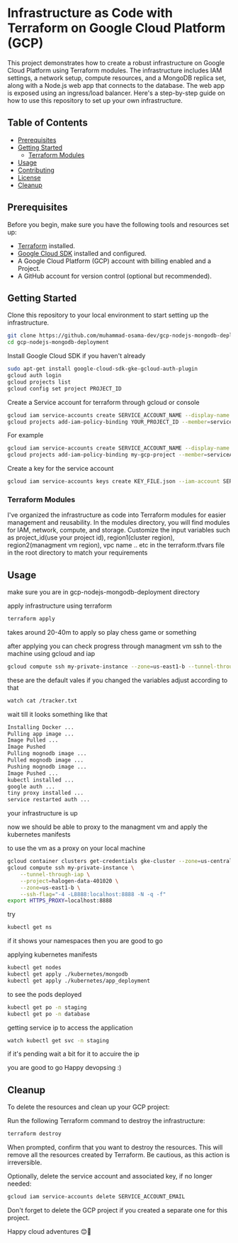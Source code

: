 # Infrastructure as Code with Terraform on Google Cloud Platform (GCP)

This project demonstrates how to create a robust infrastructure on Google Cloud Platform using Terraform modules. The infrastructure includes IAM settings, a network setup, compute resources, and a MongoDB replica set, along with a Node.js web app that connects to the database. The web app is exposed using an ingress/load balancer. Here's a step-by-step guide on how to use this repository to set up your own infrastructure.

## Table of Contents
- [Prerequisites](#prerequisites)
- [Getting Started](#getting-started)
  - [Terraform Modules](#terraform-modules)
- [Usage](#usage)
- [Contributing](#contributing)
- [License](#license)
- [Cleanup](#cleanup)

## Prerequisites

Before you begin, make sure you have the following tools and resources set up:

- [Terraform](https://www.terraform.io/) installed.
- [Google Cloud SDK](https://cloud.google.com/sdk) installed and configured.
- A Google Cloud Platform (GCP) account with billing enabled and a Project.
- A GitHub account for version control (optional but recommended).

## Getting Started

Clone this repository to your local environment to start setting up the infrastructure.

```bash
git clone https://github.com/muhammad-osama-dev/gcp-nodejs-mongodb-deployment.git
cd gcp-nodejs-mongodb-deployment
```
Install Google Cloud SDK if you haven't already

```bash
sudo apt-get install google-cloud-sdk-gke-gcloud-auth-plugin
gcloud auth login
gcloud projects list
gcloud config set project PROJECT_ID
```

Create a Service account for terraform through gcloud or console 

```bash
gcloud iam service-accounts create SERVICE_ACCOUNT_NAME --display-name "DISPLAY_NAME"
gcloud projects add-iam-policy-binding YOUR_PROJECT_ID --member=serviceAccount:SERVICE_ACCOUNT_EMAIL --role=roles/editor
```
For example

```bash
gcloud iam service-accounts create SERVICE_ACCOUNT_NAME --display-name "my-service-account"
gcloud projects add-iam-policy-binding my-gcp-project --member=serviceAccount:my-service-account@my-gcp-project.iam.gserviceaccount.com --role=roles/editor
```
Create a key for the service account 

```bash
gcloud iam service-accounts keys create KEY_FILE.json --iam-account SERVICE_ACCOUNT_EMAIL
```

### Terraform Modules

I've organized the infrastructure as code into Terraform modules for easier management and reusability. In the modules directory, you will find modules for IAM, network, compute, and storage. Customize the input variables such as project_id(use your project id), region1(cluster region), region2(managment vm region), vpc name .. etc in the terraform.tfvars file in the root directory to match your requirements

## Usage

make sure you are in gcp-nodejs-mongodb-deployment directory 

apply infrastructure using terraform

```bash
terraform apply 
```
takes around 20-40m to apply so play chess game or something 

after applying you can check progress through managment vm 
ssh to the machine using gcloud and iap

```bash
gcloud compute ssh my-private-instance --zone=us-east1-b --tunnel-through-iap --project=PROJECT_ID
```
these are the default vales if you changed the variables adjust according to that 

```bash
watch cat /tracker.txt
```
wait till it looks something like that

```bash
Installing Docker ...
Pulling app image ...
Image Pulled ...
Image Pushed
Pulling mognodb image ...
Pulled mognodb image ...
Pushing mognodb image ...
Image Pushed ...
kubectl installed ...
google auth ...
tiny proxy installed ...
service restarted auth ...
```

your infrastructure is up 

now we should be able to proxy to the managment vm and apply the kubernetes manifests

to use the vm as a proxy on your local machine

```bash
gcloud container clusters get-credentials gke-cluster --zone=us-central1 --project halogen-data-401020 --internal-ip
gcloud compute ssh my-private-instance \
    --tunnel-through-iap \
    --project=halogen-data-401020 \
    --zone=us-east1-b \
    --ssh-flag="-4 -L8888:localhost:8888 -N -q -f"
export HTTPS_PROXY=localhost:8888
```
try

```bash
kubectl get ns 
```
if it shows your namespaces then you are good to go 

applying kubernetes manifests

```bash
kubectl get nodes 
kubectl get apply ./kubernetes/mongodb
kubectl get apply ./kubernetes/app_deployment 
```
to see the pods deployed

```bash
kubectl get po -n staging  
kubectl get po -n database  
```
getting service ip to access the application 

```bash
watch kubectl get svc -n staging  
```
if it's pending wait a bit for it to accuire the ip

you are good to go Happy devopsing :)


## Cleanup
To delete the resources and clean up your GCP project:

Run the following Terraform command to destroy the infrastructure:
```bash
terraform destroy
```
When prompted, confirm that you want to destroy the resources.
This will remove all the resources created by Terraform. Be cautious, as this action is irreversible.

Optionally, delete the service account and associated key, if no longer needed:
```bash
gcloud iam service-accounts delete SERVICE_ACCOUNT_EMAIL
```
Don't forget to delete the GCP project if you created a separate one for this project.

Happy cloud adventures 😊🚀


